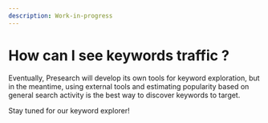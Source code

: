 ```yaml
---
description: Work-in-progress
---
```


# How can I see keywords traffic ?

Eventually, Presearch will develop its own tools for keyword exploration, but in the meantime, using external tools and estimating popularity based on general search activity is the best way to discover keywords to target.

Stay tuned for our keyword explorer!
